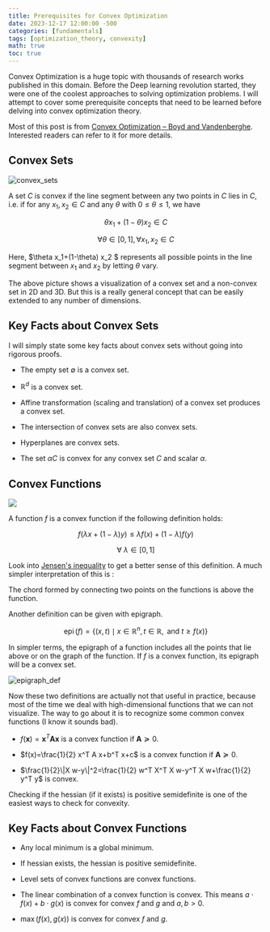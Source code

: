 ```yaml
---
title: Prerequisites for Convex Optimization
date: 2023-12-17 12:00:00 -500
categories: [fundamentals]
tags: [optimization_theory, convexity]
math: true
toc: true
---
```



Convex Optimization is a huge topic with thousands of research works published in this domain. Before the Deep learning revolution started, they were one of the coolest approaches to solving optimization problems. I will attempt to cover some prerequisite concepts that need to be learned before delving into convex optimization theory.

Most of this post is from [Convex Optimization – Boyd and Vandenberghe](https://web.stanford.edu/~boyd/cvxbook/). Interested readers can refer to it for more details.





## Convex Sets

![convex_sets](https://i.ibb.co/tC3GG3v/chrome-t-W3nv-Re2-A2.png)

A set $C$ is convex if the line segment between any two points in $C$ lies in $C$, i.e. if for any $x_1, x_2 \in C$ and any $\theta$ with $0\leq\theta\leq 1$, we have

$$
\theta x_1+(1-\theta) x_2 \in C
$$

$$
\forall \theta \in[0,1], \forall x_1, x_2 \in C
$$



Here, $\theta x_1+(1-\theta) x_2 $ represents all possible points in the line segment between $x_1$ and $x_2$ by letting $\theta$ vary.

The above picture shows a visualization of a convex set and a non-convex set in 2D and 3D. But this is a really general concept that can be easily extended to any number of dimensions. 


## Key Facts about Convex Sets

I will simply state some key facts about convex sets without going into rigorous proofs.


- The empty set $\emptyset$ is a convex set.

-  $\mathbb{R}^{d}$ is a convex set.

-  Affine transformation (scaling and translation) of a convex set produces a convex set.

- The intersection of convex sets are also convex sets.

- Hyperplanes are convex sets.

- The set $\alpha C$ is convex for any convex set $C$ and scalar $\alpha$.


## Convex Functions

![](https://i.ibb.co/jhzGcny/chrome-Yh-Btw45cw4.png)

A function $f$ is a convex function if the following definition holds:

$$
f(\lambda x+(1-\lambda) y) \leq \lambda f(x)+(1-\lambda) f(y)
$$

$$
\forall~\lambda \in [0,1]
$$



Look into [Jensen's inequality](https://dibalokechanda.github.io/posts/Jensen's-Inequality-blog/) to get a better sense of this definition. A much simpler interpretation of this is :

The chord formed by connecting two points on the functions is above the function.

Another definition can be given with epigraph.

$$
\operatorname{epi}(f)=\left\{(x, t) \mid x \in \mathbb{R}^n, t \in \mathbb{R}, \text { and } t \geq f(x)\right\}
$$

In simpler terms, the epigraph of a function includes all the points that lie above or on the graph of the function. If $f$ is a convex function, its epigraph will be a convex set. 


![epigraph_def](https://i.ibb.co/Yjsd0Hs/chrome-Va-Ry-T3-Fp-AI.png)

Now these two definitions are actually not that useful in practice, because most of the time we deal with high-dimensional functions that we can not visualize. The way to go about it is to recognize some common convex functions (I know it sounds bad). 



- $f(\mathbf{x})=\mathbf{x}^T \mathbf{A}\mathbf{x}$ is a convex function if $\mathbf{A}\succeq0$.

- $f(x)=\frac{1}{2} x^T A x+b^T x+c$ is a convex function if  $\mathbf{A}\succeq0$.

- $\frac{1}{2}\|X w-y\|^2=\frac{1}{2} w^T X^T X w-y^T X w+\frac{1}{2} y^T y$ is convex.


Checking if the hessian (if it exists) is positive semidefinite is one of the easiest ways to check for convexity.


## Key Facts about Convex Functions


 - Any local minimum is a global minimum.

 - If hessian exists, the hessian is positive semidefinite.

 - Level sets of convex functions are convex functions.

 - The linear combination of a convex function is convex. This means $a \cdot f(x)+b \cdot g(x)$ is convex for convex $f$ and $g$ and $a,b>0$.

 - $\max (f(x), g(x))$ is convex for convex $f$ and $g$.



